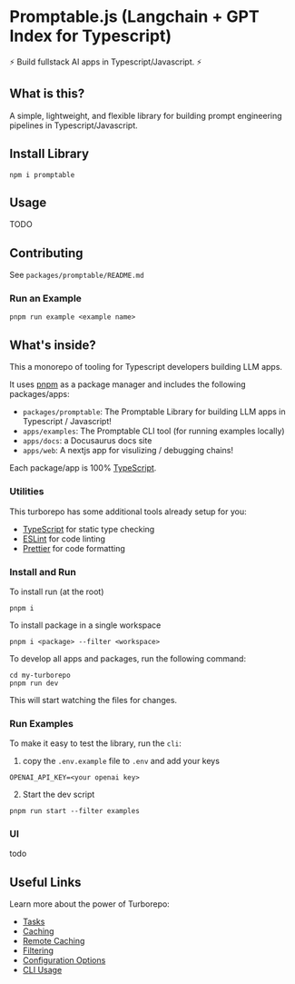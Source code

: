 # Promptable.js (Langchain + GPT Index for Typescript)

⚡ Build fullstack AI apps in Typescript/Javascript. ⚡

## What is this?

A simple, lightweight, and flexible library for building prompt engineering pipelines in Typescript/Javascript.

## Install Library

`npm i promptable`

## Usage

TODO

## Contributing

See `packages/promptable/README.md`

### Run an Example

```
pnpm run example <example name>
```

## What's inside?

This a monorepo of tooling for Typescript developers building LLM apps.

It uses [pnpm](https://pnpm.io) as a package manager and includes the following packages/apps:

- `packages/promptable`: The Promptable Library for building LLM apps in Typescript / Javascript!
- `apps/examples`: The Promptable CLI tool (for running examples locally)
- `apps/docs`: a Docusaurus docs site
- `apps/web`: A nextjs app for visulizing / debugging chains!

Each package/app is 100% [TypeScript](https://www.typescriptlang.org/).

### Utilities

This turborepo has some additional tools already setup for you:

- [TypeScript](https://www.typescriptlang.org/) for static type checking
- [ESLint](https://eslint.org/) for code linting
- [Prettier](https://prettier.io) for code formatting

### Install and Run

To install run (at the root)

```
pnpm i
```

To install package in a single workspace

```
pnpm i <package> --filter <workspace>
```

To develop all apps and packages, run the following command:

```
cd my-turborepo
pnpm run dev
```

This will start watching the files for changes.

### Run Examples

To make it easy to test the library, run the `cli`:

1. copy the `.env.example` file to `.env` and add your keys

```
OPENAI_API_KEY=<your openai key>
```

2. Start the dev script

```
pnpm run start --filter examples
```

### UI

todo

## Useful Links

Learn more about the power of Turborepo:

- [Tasks](https://turbo.build/repo/docs/core-concepts/monorepos/running-tasks)
- [Caching](https://turbo.build/repo/docs/core-concepts/caching)
- [Remote Caching](https://turbo.build/repo/docs/core-concepts/remote-caching)
- [Filtering](https://turbo.build/repo/docs/core-concepts/monorepos/filtering)
- [Configuration Options](https://turbo.build/repo/docs/reference/configuration)
- [CLI Usage](https://turbo.build/repo/docs/reference/command-line-reference)
